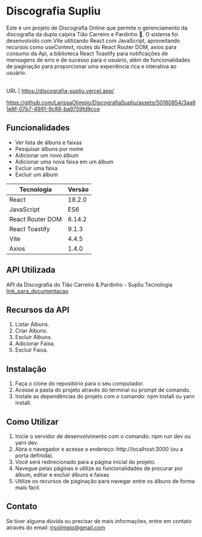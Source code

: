 # Discografia Supliu

Este é um projeto de Discografia Online que permite o gerenciamento da discografia da dupla caipira Tião Carreiro e Pardinho 🤠. O sistema foi desenvolvido com Vite utilizando React com JavaScript, aproveitando recursos como useContext, routes do React Router DOM, axios para consumo da Api, a biblioteca React Toastify para notificações de mensagens de erro e de sucesso para o usuário, além de funcionalidades de paginação para proporcionar uma experiência rica e interativa ao usuário.

</br>  URL         | https://discografia-supliu.vercel.app/

https://github.com/LarissaOlimpio/DiscografiaSupliu/assets/50180854/3aa61e8f-07b7-4991-9c88-ba9759fd9cce

## Funcionalidades
* Ver lista de álbuns e faixas
* Pesquisar álbuns por nome
* Adicionar um novo álbum
* Adicionar uma nova faixa em um álbum
* Excluir uma faixa
* Excluir um álbum



| Tecnologia      | Versão       |
|-----------------|--------------|
| React           | 18.2.0     |
| JavaScript      | ES6          |
| React Router DOM| 6.14.2      |
| React Toastify| 9.1.3      |
| Vite            | 4.4.5     |
| Axios | 1.4.0    |

## API Utilizada
API da Discografia do Tião Carreiro & Pardinho - Supliu Tecnologia  [link_para_documentacao](https://tiao.supliu.com.br/)

## Recursos da API
 1. Listar Álbuns.
 2. Criar Álbuns.
 3. Excluir Álbuns.
 4. Adicionar Faixa.
 5. Excluir Faixa.

## Instalação
1. Faça o clone do repositório para o seu computador.
2. Acesse a pasta do projeto através do terminal ou prompt de comando.
3. Instale as dependências do projeto com o comando: npm install ou yarn install.

## Como Utilizar
1. Inicie o servidor de desenvolvimento com o comando: npm run dev ou yarn dev.
2. Abra o navegador e acesse o endereço: http://localhost:3000 (ou a porta definida).
3. Você será redirecionado para a página inicial do projeto.
4. Navegue pelas páginas e utilize as funcionalidades de procurar por álbum, editar e excluir álbuns e faixas
5. Utilize os recursos de paginação para navegar entre os álbuns de forma mais fácil.

## Contato
Se tiver alguma dúvida ou precisar de mais informações, entre em contato através do email: lrsolimpio@gmail.com





